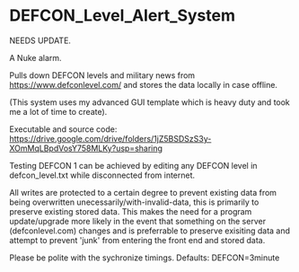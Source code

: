 # DEFCON_Level_Alert_System

NEEDS UPDATE.

A Nuke alarm.

Pulls down DEFCON levels and military news from https://www.defconlevel.com/ and stores the data locally in case offline.

(This system uses my advanced GUI template which is heavy duty and took me a lot of time to create).

Executable and source code:
https://drive.google.com/drive/folders/1jZ5BSDSzS3y-XOmMqLBpdVosY758MLKy?usp=sharing


Testing DEFCON 1 can be achieved by editing any DEFCON level in defcon_level.txt while disconnected
from internet.

All writes are protected to a certain degree to prevent existing data from being overwritten unecessarily/with-invalid-data, this is primarily to preserve existing stored data. This makes the need for a program update/upgrade more likely in the event that something on the server (defconlevel.com) changes and is preferrable to preserve exisiting data and attempt to prevent 'junk' from entering the front end and stored data.

Please be polite with the sychronize timings.
Defaults: DEFCON=3minute

